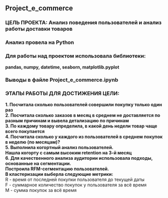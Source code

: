 ## Project_e_commerce
### ЦЕЛЬ ПРОЕКТА: Анализ поведения пользователей и анализ работы доставки товаров

### Анализ провела на Python  
### Для работы над проектом использовала библиотеки:   
**pandas, numpy, datetime, seaborn, matplotlib.pyplot**  
### Выводы в файле Project_e_commerce.ipynb

### ЭТАПЫ РАБОТЫ ДЛЯ ДОСТИЖЕНИЯ ЦЕЛИ: 

**1. Посчитала сколько пользователей совершили покупку только один раз**  
**2. Посчитала сколько заказов в месяц в среднем не доставляется по разным причинам и вывела детализацию по причинам**  
**3. По каждому товару определила, в какой день недели товар чаще всего покупается**  
**4. Посчитала сколько у каждого из пользователей в среднем покупок в неделю (по месяцам)?**  
**5. Выполнила когортный анализ пользователей.  
    Нашла когорту с самым высоким retention на 3-й месяц**  
**6. Для качественного анализа аудитории использовала подходы, основанные на сегментации.   
Построила RFM-сегментацию пользователей.  
В кластеризации выберла следующие метрики:**  
R - время от последней покупки пользователя до текущей даты  
F - суммарное количество покупок у пользователя за всё время   
M - сумма покупок за всё время  

